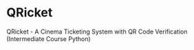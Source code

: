 # QRicket
QRicket - A Cinema Ticketing System with QR Code Verification (Intermediate Course Python)

